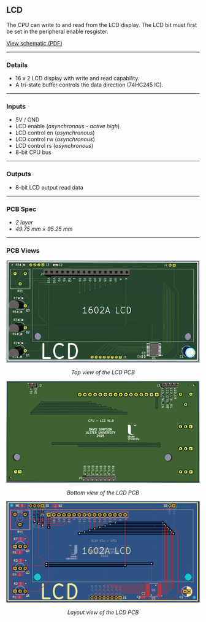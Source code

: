 ## LCD

The CPU can write to and read from the LCD display. The LCD bit must first be set in the peripheral enable resgister.

[View schematic (PDF)](LCD_schematic.pdf)

---

### Details

- 16 x 2 LCD display with write and read capability.
- A tri-state buffer controls the data direction (74HC245 IC).

---

### Inputs

- 5V / GND
- LCD enable (*asynchronous - active high*)
- LCD control en (*asynchronous*)
- LCD control rw (*asynchronous*)
- LCD control rs (*asynchronous*)
- 8-bit CPU bus

---

### Outputs

- 8-bit LCD output read data

---

### PCB Spec

- *2 layer*
- *49.75 mm × 95.25 mm*

---

### PCB Views

<p align="center">
  <img src="../../images/lcd_pcb_top.PNG" alt="LCD pcb top" width="600"/>
</p>
<p align="center"><em>Top view of the LCD PCB</em></p>

<p align="center">
  <img src="../../images/lcd_pcb_bottom.PNG" alt="LCD pcb bottom" width="600"/>
</p>
<p align="center"><em>Bottom view of the LCD PCB</em></p>

<p align="center">
  <img src="../../images/lcd_pcb_design.PNG" alt="LCD pcb design" width="600"/>
</p>
<p align="center"><em>Layout view of the LCD PCB</em></p>


